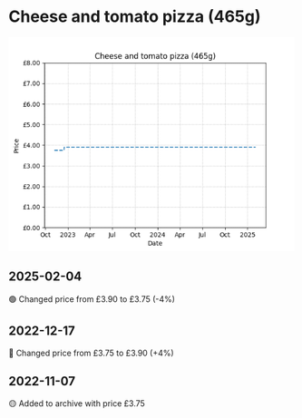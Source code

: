 # Cheese and tomato pizza (465g)
![](charts/product-514022011.png)
## 2025-02-04
🟢 Changed price from £3.90 to £3.75 (-4%)
## 2022-12-17
🔴 Changed price from £3.75 to £3.90 (+4%)
## 2022-11-07
🟡 Added to archive with price £3.75